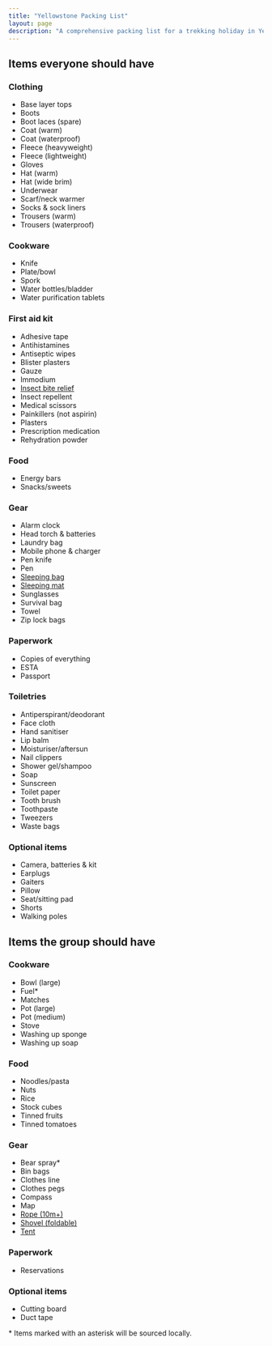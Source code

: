 ```yaml
---
title: "Yellowstone Packing List"
layout: page
description: "A comprehensive packing list for a trekking holiday in Yellowstone National Park."
---
```


## Items everyone should have

### Clothing
- Base layer tops
- Boots
- Boot laces (spare)
- Coat (warm)
- Coat (waterproof)
- Fleece (heavyweight)
- Fleece (lightweight)
- Gloves
- Hat (warm)
- Hat (wide brim)
- Underwear
- Scarf/neck warmer
- Socks & sock liners
- Trousers (warm)
- Trousers (waterproof)

### Cookware
- Knife
- Plate/bowl
- Spork
- Water bottles/bladder
- Water purification tablets

### First aid kit
- Adhesive tape
- Antihistamines
- Antiseptic wipes
- Blister plasters
- Gauze
- Immodium
- <ins datetime="2015-05-26T19:00:00Z">Insect bite relief</ins>
- Insect repellent
- Medical scissors
- Painkillers (not aspirin)
- Plasters
- Prescription medication
- Rehydration powder

### Food
- Energy bars
- Snacks/sweets

### Gear
- Alarm clock
- Head torch & batteries
- Laundry bag
- Mobile phone & charger
- Pen knife
- Pen
- <ins datetime="2015-05-26T19:00:00Z">Sleeping bag</ins>
- <ins datetime="2015-05-26T19:00:00Z">Sleeping mat</ins>
- Sunglasses
- Survival bag
- Towel
- Zip lock bags

### Paperwork
- Copies of everything
- ESTA
- Passport

### Toiletries
- Antiperspirant/deodorant
- Face cloth
- Hand sanitiser
- Lip balm
- Moisturiser/aftersun
- Nail clippers
- Shower gel/shampoo
- Soap
- Sunscreen
- Toilet paper
- Tooth brush
- Toothpaste
- Tweezers
- Waste bags

### Optional items
- Camera, batteries & kit
- Earplugs
- Gaiters
- Pillow
- Seat/sitting pad
- Shorts
- Walking poles

## Items the group should have

### Cookware
- Bowl (large)
- Fuel*
- Matches
- Pot (large)
- Pot (medium)
- Stove
- Washing up sponge
- Washing up soap

### Food
- Noodles/pasta
- Nuts
- Rice
- Stock cubes
- Tinned fruits
- Tinned tomatoes

### Gear
- Bear spray*
- Bin bags
- Clothes line
- Clothes pegs
- Compass
- Map
- <ins datetime="2015-05-26T19:00:00Z">Rope (10m+)</ins>
- <ins datetime="2015-05-26T19:00:00Z">Shovel (foldable)</ins>
- <ins datetime="2015-05-26T19:00:00Z">Tent</ins>

### Paperwork
- Reservations

### Optional items
- Cutting board
- Duct tape

\* Items marked with an asterisk will be sourced locally.

<style>
    .site-header {
        background: #EEE;
    }
    .container {
        max-width: 100%;
    }
    main h3 {
        margin: 1.5rem 0 0;
    }
    main ins {
        display: inline;
        margin: 0;
        color: #2CD;
    }
    main ins:before {
        content: "";
    }
    main ul {
        margin: 0 0 1.5rem;
        padding: 0;
        list-style: none;
    }
/*    @media (min-width: 500px) {
        main ul {
            -webkit-column-count: 2;
               -moz-column-count: 2;
                    column-count: 2;
        }
    }
    @media (min-width: 700px) {
        main ul {
            -webkit-column-count: 3;
               -moz-column-count: 3;
                    column-count: 3;
        }
    }
    @media (min-width: 900px) {
        main ul {
            -webkit-column-count: 4;
               -moz-column-count: 4;
                    column-count: 4;
        }
    }
    @media (min-width: 1100px) {
        main ul {
            -webkit-column-count: 5;
               -moz-column-count: 5;
                    column-count: 5;
        }
    }*/
</style>
